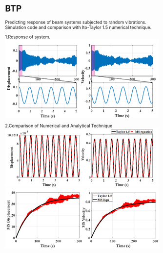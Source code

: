 # BTP
Predicting response of beam systems subjected to random vibrations. Simulation code and comparison with Ito-Taylor 1.5 numerical technique.


1.Response of system.
![alt text](image-1.png)


2.Comparison of Numerical and Analytical Technique
![alt text](image-2.png)
![alt text](image.png)
